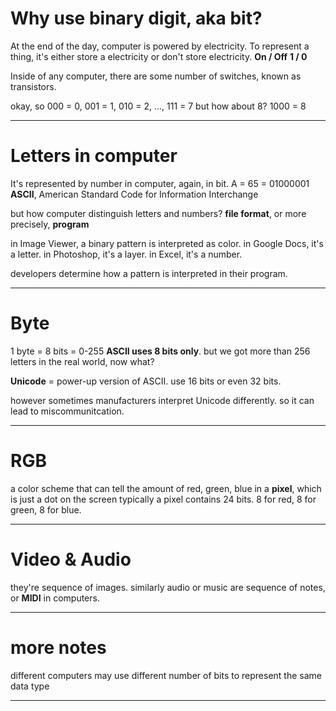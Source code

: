 # Why use binary digit, aka bit?

At the end of the day, computer is powered by electricity. To represent a thing, it's either store a electricity or don't store electricity.
**On / Off**
**1 / 0**

Inside of any computer, there are some number of switches, known as transistors.

okay, so 000 = 0, 001 = 1, 010 = 2, ..., 111 = 7
but how about 8?
1000 = 8
___
# Letters in computer

It's represented by number in computer, again, in bit.
A = 65 = 01000001
**ASCII**, American Standard Code for Information Interchange

but how computer distinguish letters and numbers?
**file format**, or more precisely, **program**

in Image Viewer, a binary pattern is interpreted as color.
in Google Docs, it's a letter.
in Photoshop, it's a layer.
in Excel, it's a number.

developers determine how a pattern is interpreted in their program.
___
# Byte

1 byte = 8 bits = 0-255
**ASCII uses 8 bits only**. but we got more than 256 letters in the real world, now what?

**Unicode**
= power-up version of ASCII. use 16 bits or even 32 bits.

however sometimes manufacturers interpret Unicode differently. so it can lead to miscommunitcation.
___
# RGB

a color scheme that can tell the amount of red, green, blue in a **pixel**, which is just a dot on the screen
typically a pixel contains 24 bits. 8 for red, 8 for green, 8 for blue.
___
# Video & Audio

they're sequence of images.
similarly audio or music are sequence of notes, or **MIDI** in computers.
___
# more notes
different computers may use different number of bits to represent the same data type
___
